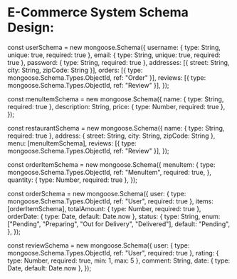 # E-Commerce System Schema Design:

const userSchema = new mongoose.Schema({
  username: { type: String, unique: true, required: true },
  email: { type: String, unique: true, required: true },
  password: { type: String, required: true },
  addresses: [{ street: String, city: String, zipCode: String }],
  orders: [{ type: mongoose.Schema.Types.ObjectId, ref: "Order" }],
  reviews: [{ type: mongoose.Schema.Types.ObjectId, ref: "Review" }],
});

const menuItemSchema = new mongoose.Schema({
  name: { type: String, required: true },
  description: String,
  price: { type: Number, required: true },
});

const restaurantSchema = new mongoose.Schema({
  name: { type: String, required: true },
  address: { street: String, city: String, zipCode: String },
  menu: [menuItemSchema],
  reviews: [{ type: mongoose.Schema.Types.ObjectId, ref: "Review" }],
});

const orderItemSchema = new mongoose.Schema({
  menuItem: {
    type: mongoose.Schema.Types.ObjectId,
    ref: "MenuItem",
    required: true,
  },
  quantity: { type: Number, required: true },
});

const orderSchema = new mongoose.Schema({
  user: { type: mongoose.Schema.Types.ObjectId, ref: "User", required: true },
  items: [orderItemSchema],
  totalAmount: { type: Number, required: true },
  orderDate: { type: Date, default: Date.now },
  status: {
    type: String,
    enum: ["Pending", "Preparing", "Out for Delivery", "Delivered"],
    default: "Pending",
  },
});

const reviewSchema = new mongoose.Schema({
  user: { type: mongoose.Schema.Types.ObjectId, ref: "User", required: true },
  rating: { type: Number, required: true, min: 1, max: 5 },
  comment: String,
  date: { type: Date, default: Date.now },
});
